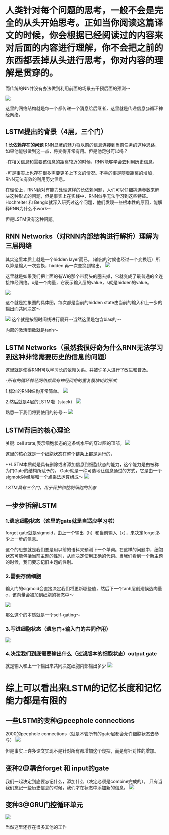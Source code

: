 # 人类针对每个问题的思考，一般不会是完全的从头开始思考。正如当你阅读这篇译文的时候，你会根据已经阅读过的内容来对后面的内容进行理解，你不会把之前的东西都丢掉从头进行思考，你对内容的理解是贯穿的。

而传统的NN并没有办法做到利用前面的场景去干预后面的预测～

![](RNN.jpg)

这里的网络结构就是每一个都传递一个消息给后继者，这里就是传递信息@循环神经网络。

## LSTM提出的背景（4层，三个门）
1.**长依赖存在的问题**
RNN显著的魅力将以前的信息连接到当前任务的这种思路，如果他能够做到这一点，将变得非常有用。但是他足够可以吗？

-在相关信息和需要该信息的距离较近的时候，RNN能够学会去利用历史信息。

-可是事实上也存在很多需要更多上下文的情况。不幸的事是随着距离的增加，RNN无法有效的利用历史信息。

在理论上，RNN绝对有能力处理这样的长依赖问题，人们可以仔细挑选参数来解决这种形式的问题，但是事实上在实践中，RNN似乎无法学习到这些特征。Hochreiter 和 Bengio就深入研究过这个问题，他们发现一些根本性的原因，能解释RNN为什么不work～

但是LSTM没有这种问题。

## RNN Networks（对RNN内部结构进行解析）理解为三层网络
其实这里本质上就是一个hidden layer而已。（输出的时候也经过一个变换哦）所以算是输入一次变换，hidden 再一次变换到输出。
![](RNNst.jpg)

这里就是如果我们把上面的有W的那个带箭头的圈去掉，它就变成了最普通的全连接神经网络。x是一个向量，它表示输入层的value，s就是hidden的value。

![](RNNst1.jpg)

这个就是抽象图的具体图，每次都是当前的hidden state由当前的输入和上一步的输出而共同决定～

![](RNNtime.jpg)
这个就是按照时间线进行展开～当然这里是包含bias的～

内部的激活函数就是tanh～

## LSTM Networks（虽然我很好奇为什么RNN无法学习到这种非常需要历史的信息的问题）
这里就是使得RNN可以学习长的依赖关系。并被许多人进行了改进和普及。

-*所有的循环神经网络都具有神经网络的重复模块链的形式*

1.标准的RNN结构非常简单。
![](stackRNN.jpg)

2.然后就是4层的LSTM啦（stack）
![](LSTMstack.jpg)

熟悉一下我们将要使用的符号～
![](signs.jpg)

## LSTM背后的核心理论
关键: cell state,表示细胞状态的这条线水平的穿过图的顶部。
![](cellstate.jpg)

这里的核心就是一个细胞状态在整个链条上都是运行的，

**LSTM本质就是具有删除或者添加信息到细胞状态的能力，这个能力是由被称为门Gate的结构所赋予的。
Gate就是一种可选地让信息通过的方式，它是由一个sigmoid神经层和一个点乘法运算组成～
![](gate.jpg)

*LSTM具有三个门，用于保护和控制细胞的状态*

## 一步步拆解LSTM
### 1.遗忘细胞状态（这里的gate就是自适应学习啦）
forget gate就是sigmoid，由上一个输出（h）和当前输入（x），来决定forget多少上一步的信息。

这个的思想就是我们要是用以前的语料来预测下一个单词。在这样的问题中，细胞状态可能包括当前主题的性别，从而决定使用正确的代词。当我们看到一个新主题的时候，我们要忘记旧主题的性别。

### 2.需要存储细胞
输入门的sigmoid会直接决定我们将更新哪些值，然后下一个tanh层创建候选向量c，该向量会被加到细胞的状态中～

![](input_write.jpg)

那么这个的本质就是一个self-gating～

### 3.写进细胞状态（遗忘门+输入门的共同作用）
![](write.jpg)

### 4.决定我们到底需要输出什么（过滤版本的细胞状态）output gate
就是输入和上一个输出来共同决定细胞内部输出多少
![](output.png)



# 综上可以看出来LSTM的记忆长度和记忆能力都是有限的


## 一些LSTM的变种@peephole connections
2000的peephole connections（就是不管所有的gate层都会允许细胞状态去参与）
![](peephole.jpg)

但是事实上许多论文实现不是针对所有都增加这个窥探，而是有针对性的增加。

## 变种2@耦合forget 和 input的gate
我们一起决定到底要忘记什么，添加什么（决定必须是combine完成的）。
只有当我们忘记一些历史信息的时候，我们才在状态中添加新的信息。
![](ouhe.jpg)

## 变种3@GRU门控循环单元
![](GRU.png)

当然这里还存在很多其他的工作











